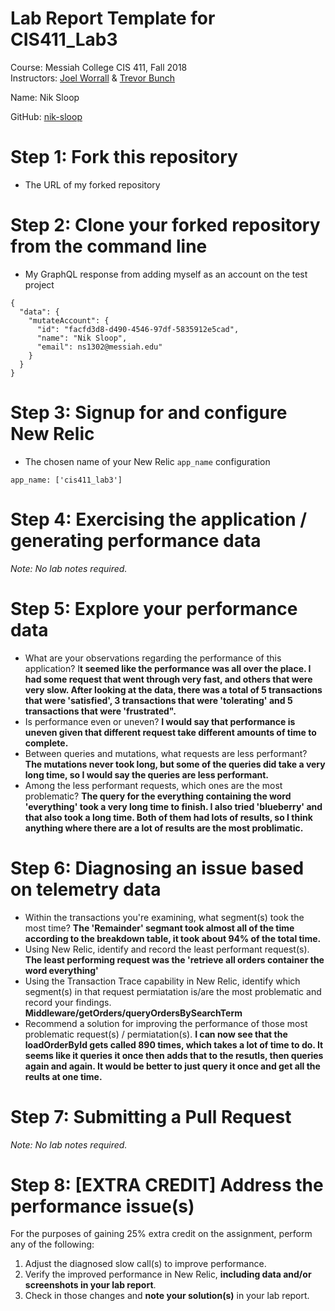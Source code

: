 # Lab Report Template for CIS411_Lab3
Course: Messiah College CIS 411, Fall 2018<br/>
Instructors: [Joel Worrall](https://github.com/tangollama) & [Trevor Bunch](https://github.com/trevordbunch)<br/>

Name: Nik Sloop<br/>

GitHub: [nik-sloop](https://github.com/nik-sloop)<br/>

# Step 1: Fork this repository
- The URL of my forked repository

# Step 2: Clone your forked repository from the command line
- My GraphQL response from adding myself as an account on the test project
```
{
  "data": {
    "mutateAccount": {
      "id": "facfd3d8-d490-4546-97df-5835912e5cad",
      "name": "Nik Sloop",
      "email": ns1302@messiah.edu"
    }
  }
}
```

# Step 3: Signup for and configure New Relic
- The chosen name of your New Relic ```app_name``` configuration
```
app_name: ['cis411_lab3']
```

# Step 4: Exercising the application / generating performance data

_Note: No lab notes required._

# Step 5: Explore your performance data
* What are your observations regarding the performance of this application? 
    I**t seemed like the performance was all over the place. I had some request that went through very fast, and others that were very slow. After looking at the data, there was a total of 5 transactions that were 'satisfied', 3 transactions that were 'tolerating' and 5 transactions that were 'frustrated".**
* Is performance even or uneven? 
  **I would say that performance is uneven given that different request take different amounts of time to complete.** 
* Between queries and mutations, what requests are less performant? 
  **The mutations never took long, but some of the queries did take a very long time, so I would say the queries are less performant.**
* Among the less performant requests, which ones are the most problematic?
  **The query for the everything containing the word 'everything' took a very long time to finish. I also tried 'blueberry' and that also took a long time. Both of them had lots of results, so I think anything where there are a lot of results are the most problimatic.** 

# Step 6: Diagnosing an issue based on telemetry data
* Within the transactions you're examining, what segment(s) took the most time?
  **The 'Remainder' segmant took almost all of the time according to the breakdown table, it took about 94% of the total time.**
* Using New Relic, identify and record the least performant request(s). **The least performing request was the 'retrieve all orders container the word everything'**
* Using the Transaction Trace capability in New Relic, identify which segment(s) in that request permiatation is/are the most problematic and record your findings. **Middleware/getOrders/queryOrdersBySearchTerm**
* Recommend a solution for improving the performance of those most problematic request(s) / permiatation(s).
**I can now see that the loadOrderById gets called 890 times, which takes a lot of time to do. It seems like it queries it once then adds that to the resutls, then queries again and again. It would be better to just query it once and get all the reults at one time.**
# Step 7: Submitting a Pull Request
_Note: No lab notes required._

# Step 8: [EXTRA CREDIT] Address the performance issue(s)
For the purposes of gaining 25% extra credit on the assignment, perform any of the following:
1. Adjust the diagnosed slow call(s) to improve performance. 
2. Verify the improved performance in New Relic, **including data and/or screenshots in your lab report**.
2. Check in those changes and **note your solution(s)** in your lab report.
